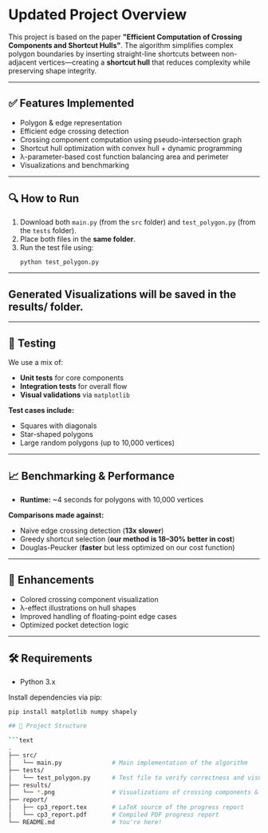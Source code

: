 # Updated Project Overview

This project is based on the paper **"Efficient Computation of Crossing Components and Shortcut Hulls"**. The algorithm simplifies complex polygon boundaries by inserting straight-line shortcuts between non-adjacent vertices—creating a **shortcut hull** that reduces complexity while preserving shape integrity.

---

## ✅ Features Implemented

- Polygon & edge representation
- Efficient edge crossing detection
- Crossing component computation using pseudo-intersection graph
- Shortcut hull optimization with convex hull + dynamic programming
- λ-parameter-based cost function balancing area and perimeter
- Visualizations and benchmarking

---

## 🔍 How to Run

1. Download both `main.py` (from the `src` folder) and `test_polygon.py` (from the `tests` folder).
2. Place both files in the **same folder**.
3. Run the test file using:
   ```bash
   python test_polygon.py

---

## Generated Visualizations will be saved in the results/ folder.

---

## 🧪 Testing

We use a mix of:

- **Unit tests** for core components  
- **Integration tests** for overall flow  
- **Visual validations** via `matplotlib`  

**Test cases include:**

- Squares with diagonals  
- Star-shaped polygons  
- Large random polygons (up to 10,000 vertices)  

---

## 📈 Benchmarking & Performance

- **Runtime:** ~4 seconds for polygons with 10,000 vertices  

**Comparisons made against:**

- Naive edge crossing detection (**13x slower**)  
- Greedy shortcut selection (**our method is 18–30% better in cost**)  
- Douglas-Peucker (**faster** but less optimized on our cost function)  

---

## 🚀 Enhancements

- Colored crossing component visualization  
- λ-effect illustrations on hull shapes  
- Improved handling of floating-point edge cases  
- Optimized pocket detection logic  

---

## 🛠 Requirements

- Python 3.x  

Install dependencies via pip:

```bash
pip install matplotlib numpy shapely

## 📁 Project Structure

```text
.
├── src/ 
│   └── main.py              # Main implementation of the algorithm
├── tests/
│   └── test_polygon.py      # Test file to verify correctness and visualize output
├── results/
│   └── *.png                # Visualizations of crossing components & shortcut hulls
├── report/
│   ├── cp3_report.tex       # LaTeX source of the progress report
│   └── cp3_report.pdf       # Compiled PDF progress report
└── README.md                # You're here!

